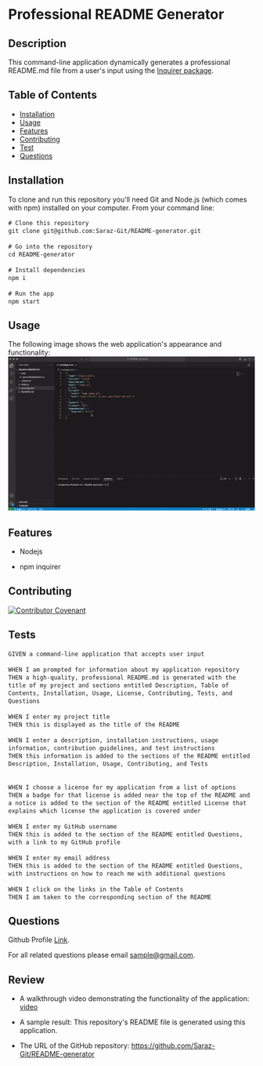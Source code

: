 
  # Professional README Generator 
  

## Description

This command-line application dynamically generates a professional README.md file from a user's input using the [Inquirer package](https://www.npmjs.com/package/inquirer/v/8.2.4). 

## Table of Contents 

- [Installation](#installation)
- [Usage](#usage)
- [Features](#features)
- [Contributing](#contributing)
- [Test](#tests)
- [Questions](#questions)


## Installation

To clone and run this repository you'll need Git and Node.js (which comes with npm) installed on your computer. From your command line:
```
# Clone this repository
git clone git@github.com:Saraz-Git/README-generator.git

# Go into the repository
cd README-generator

# Install dependencies
npm i

# Run the app
npm start
```
## Usage

The following image shows the web application's appearance and functionality:
![screenshot](./assets/demo_generator.gif)

## Features

* Nodejs

* npm inquirer

## Contributing

[![Contributor Covenant](https://img.shields.io/badge/Contributor%20Covenant-2.1-4baaaa.svg)](https://www.contributor-covenant.org/) 

## Tests

```
GIVEN a command-line application that accepts user input

WHEN I am prompted for information about my application repository
THEN a high-quality, professional README.md is generated with the title of my project and sections entitled Description, Table of Contents, Installation, Usage, License, Contributing, Tests, and Questions

WHEN I enter my project title
THEN this is displayed as the title of the README

WHEN I enter a description, installation instructions, usage information, contribution guidelines, and test instructions
THEN this information is added to the sections of the README entitled Description, Installation, Usage, Contributing, and Tests


WHEN I choose a license for my application from a list of options
THEN a badge for that license is added near the top of the README and a notice is added to the section of the README entitled License that explains which license the application is covered under

WHEN I enter my GitHub username
THEN this is added to the section of the README entitled Questions, with a link to my GitHub profile

WHEN I enter my email address
THEN this is added to the section of the README entitled Questions, with instructions on how to reach me with additional questions

WHEN I click on the links in the Table of Contents
THEN I am taken to the corresponding section of the README
```

## Questions

Github Profile [Link](https://github.com/Saraz-Git).

For all related questions please email <sample@gmail.com>.

## Review

* A walkthrough video demonstrating the functionality of the application: [video](https://www.loom.com/share/973864eebd6b42dea13dc705dcd25d73?sid=c05d16b1-b4c3-43b6-a9dd-9481b0095d51)

* A sample result: This repository's README file is generated using this application.

* The URL of the GitHub repository: https://github.com/Saraz-Git/README-generator


